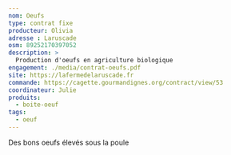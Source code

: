 ```yaml
---
nom: Oeufs
type: contrat fixe
producteur: Olivia
adresse : Laruscade
osm: 89252170397052
description: >
  Production d'oeufs en agriculture biologique
engagement: ./media/contrat-oeufs.pdf
site: https://lafermedelaruscade.fr
commande: https://cagette.gourmandignes.org/contract/view/53
coordinateur: Julie
produits:
  - boite-oeuf                           
tags:
  - oeuf
---
```


Des bons oeufs élevés sous la poule